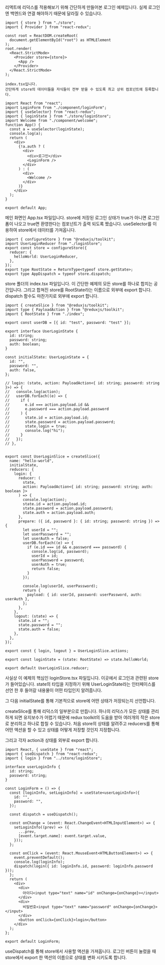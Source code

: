 리액트에 리덕스를 적용해보기 위해 간단하게 만들어본 로그인 예제입니다.
실제 로그인엔 백엔드와 연결 해야하기 때문에 달라질 수 있습니다.

```
import { store } from "./store";
import { Provider } from "react-redux";
 
const root = ReactDOM.createRoot(
  document.getElementById("root") as HTMLElement
);
root.render(
  <React.StrictMode>
    <Provider store={store}>
      <App />
    </Provider>
  </React.StrictMode>
);

index.tsx입니다.
간단하게 store의 데이터들을 자식들이 전부 받을 수 있도록 최고 상위 컴포넌트에 등록합니다.

import React from "react";
import LoginForm from "./component/loginForm";
import { useSelector} from "react-redux";
import { loginState } from "./store/loginStore";
import Welcome from "./component/welcome";
function App() {
  const a = useSelector(loginState);
  console.log(a);
  return (
    <div>
      {!a.auth ? (
        <div>
          <div>로그인</div>
          <LoginForm />
        </div>
      ) : (
        <div>
          <Welcome />
        </div>
      )}
    </div>
  );
}
 
export default App;
```
메인 화면인 App.tsx 파일입니다.
store에 저장된 로그인 상태가 true가 아니면 로그인 폼이 나오고 true면 환영한다는 컴포넌트가 출력 되도록 짰습니다.
useSelector를 이용하여 store에서 데이터를 가져옵니다.
```
import { configureStore } from "@reduxjs/toolkit";
import UserLoginReducer from "./loginStore";
export const store = configureStore({
  reducer: {
    helloWorld: UserLoginReducer,
  },
});
export type RootState = ReturnType<typeof store.getState>;
export type AppDispatch = typeof store.dispatch;
```
store 폴더의 index.tsx 파일입니다. 이 간단한 예제의 모든 store를 하나로 합치는 공간입니다. 
그리고 합쳐진 store를 RootState라는 이름으로 외부에 export 합니다.
dispatch 함수도 마찬가지로 외부에 export 합니다.
```
import { createSlice } from "@reduxjs/toolkit";
import type { PayloadAction } from "@reduxjs/toolkit";
import { RootState } from "./index";

export const userDB = [{ id: "test", password: "test" }];

export interface UserLoginState {
  id: string;
  password: string;
  auth: boolean;
}

const initialState: UserLoginState = {
  id: "",
  password: "",
  auth: false,
};

// login: (state, action: PayloadAction<{ id: string; password: string }>) => {
//   console.log(action);
//   userDB.forEach((e) => {
//     if (
//       e.id === action.payload.id &&
//       e.password === action.payload.password
//     ) {
//       state.id = action.payload.id;
//       state.password = action.payload.password;
//       state.login = true;
//       console.log("hi");
//     }
//   });
// },


export const UserLoginSlice = createSlice({
  name: "hello-world",
  initialState,
  reducers: {
    login: {
      reducer: (
        state,
        action: PayloadAction<{ id: string; password: string; auth: boolean }>
      ) => {
        console.log(action);
        state.id = action.payload.id;
        state.password = action.payload.password;
        state.auth = action.payload.auth;
      },
      prepare: ({ id, password }: { id: string; password: string }) => {
        let userId = "";
        let userPassword = "";
        let userAuth = false;
        userDB.forEach((e) => {
          if (e.id === id && e.password === password) {
            console.log(id, password);
            userId = id;
            userPassword = password;
            userAuth = true;
            return false;
          }
        });

        console.log(userId, userPassword);
        return {
          payload: { id: userId, password: userPassword, auth: userAuth },
        };
      },
    },
    logout: (state) => {
      state.id = "";
      state.password = "";
      state.auth = false;
    },
  },
});

export const { login, logout } = UserLoginSlice.actions;

export const loginState = (state: RootState) => state.helloWorld;

export default UserLoginSlice.reducer;
```


사실상 이 예제의 핵심인 loginStore.tsx 파일입니다.
이곳에서 로그인과 관련된 store가 들어있습니다.
state의 타입을 지정하기 위해 UserLoginState라는 인터페이스를 선언 한 후 들어갈 내용물이 어떤 타입인지 알려줍니다.

그 다음 initialState를 통해 기본적으로 store에 어떤 상태가 저장되는지 선언합니다.

createSlice를 통해 리덕스의 일부분으로 만듭니다.
하나의 리덕스가 모든 상태를 관리하게 되면 유지보수가 어렵기 때문에 redux toolkit의 도움을 받아 여러개의 작은 store로 분리하고 하나로 합칠 수 있습니다.
처음 store의 상태를 알려주고 reducers를 통해 어떤 액션을 할 수 있고 상태를 어떻게 저장할 것인지 지정합니다.

그리고 각자 action과 상태를 외부로 export 합니다.
```
import React, { useState } from "react";
import { useDispatch } from "react-redux";
import { login } from "../store/loginStore";
 
interface userLoginInfo {
  id: string;
  password: string;
}
 
const LoginForm = () => {
  const [loginInfo, setLoginInfo] = useState<userLoginInfo>({
    id: "",
    password: "",
  });
 
  const dispatch = useDispatch();
 
  const onChange = (event: React.ChangeEvent<HTMLInputElement>) => {
    setLoginInfo((prev) => ({
      ...prev,
      [event.target.name]: event.target.value,
    }));
  };
 
  const onClick = (event: React.MouseEvent<HTMLButtonElement>) => {
    event.preventDefault();
    console.log(loginInfo);
    dispatch(login({ id: loginInfo.id, password: loginInfo.password }));
  };
  return (
    <div>
      <div>
        아이디<input type="text" name="id" onChange={onChange}></input>
      </div>
      <div>
        비밀번호<input type="text" name="password" onChange={onChange}></input>
      </div>
      <button onClick={onClick}>login</button>
    </div>
  );
};
 
export default LoginForm;
```
useDispatch를 통해 store에서 사용할 액션을 가져옵니다. 로그인 버튼이 눌렸을 때 store에서 export 한 액션의 이름으로 상태를 변화 시키도록 합니다.
